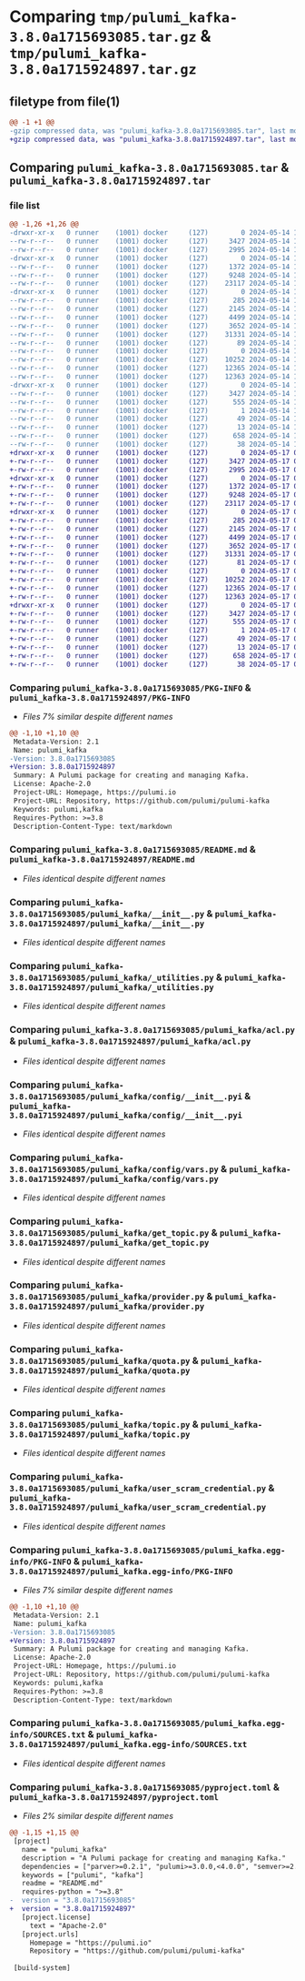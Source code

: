 # Comparing `tmp/pulumi_kafka-3.8.0a1715693085.tar.gz` & `tmp/pulumi_kafka-3.8.0a1715924897.tar.gz`

## filetype from file(1)

```diff
@@ -1 +1 @@
-gzip compressed data, was "pulumi_kafka-3.8.0a1715693085.tar", last modified: Tue May 14 13:27:08 2024, max compression
+gzip compressed data, was "pulumi_kafka-3.8.0a1715924897.tar", last modified: Fri May 17 05:57:20 2024, max compression
```

## Comparing `pulumi_kafka-3.8.0a1715693085.tar` & `pulumi_kafka-3.8.0a1715924897.tar`

### file list

```diff
@@ -1,26 +1,26 @@
-drwxr-xr-x   0 runner    (1001) docker     (127)        0 2024-05-14 13:27:08.812574 pulumi_kafka-3.8.0a1715693085/
--rw-r--r--   0 runner    (1001) docker     (127)     3427 2024-05-14 13:27:08.812574 pulumi_kafka-3.8.0a1715693085/PKG-INFO
--rw-r--r--   0 runner    (1001) docker     (127)     2995 2024-05-14 13:27:02.000000 pulumi_kafka-3.8.0a1715693085/README.md
-drwxr-xr-x   0 runner    (1001) docker     (127)        0 2024-05-14 13:27:08.812574 pulumi_kafka-3.8.0a1715693085/pulumi_kafka/
--rw-r--r--   0 runner    (1001) docker     (127)     1372 2024-05-14 13:27:02.000000 pulumi_kafka-3.8.0a1715693085/pulumi_kafka/__init__.py
--rw-r--r--   0 runner    (1001) docker     (127)     9248 2024-05-14 13:27:02.000000 pulumi_kafka-3.8.0a1715693085/pulumi_kafka/_utilities.py
--rw-r--r--   0 runner    (1001) docker     (127)    23117 2024-05-14 13:27:02.000000 pulumi_kafka-3.8.0a1715693085/pulumi_kafka/acl.py
-drwxr-xr-x   0 runner    (1001) docker     (127)        0 2024-05-14 13:27:08.812574 pulumi_kafka-3.8.0a1715693085/pulumi_kafka/config/
--rw-r--r--   0 runner    (1001) docker     (127)      285 2024-05-14 13:27:02.000000 pulumi_kafka-3.8.0a1715693085/pulumi_kafka/config/__init__.py
--rw-r--r--   0 runner    (1001) docker     (127)     2145 2024-05-14 13:27:02.000000 pulumi_kafka-3.8.0a1715693085/pulumi_kafka/config/__init__.pyi
--rw-r--r--   0 runner    (1001) docker     (127)     4499 2024-05-14 13:27:02.000000 pulumi_kafka-3.8.0a1715693085/pulumi_kafka/config/vars.py
--rw-r--r--   0 runner    (1001) docker     (127)     3652 2024-05-14 13:27:02.000000 pulumi_kafka-3.8.0a1715693085/pulumi_kafka/get_topic.py
--rw-r--r--   0 runner    (1001) docker     (127)    31331 2024-05-14 13:27:02.000000 pulumi_kafka-3.8.0a1715693085/pulumi_kafka/provider.py
--rw-r--r--   0 runner    (1001) docker     (127)       89 2024-05-14 13:27:02.000000 pulumi_kafka-3.8.0a1715693085/pulumi_kafka/pulumi-plugin.json
--rw-r--r--   0 runner    (1001) docker     (127)        0 2024-05-14 13:27:02.000000 pulumi_kafka-3.8.0a1715693085/pulumi_kafka/py.typed
--rw-r--r--   0 runner    (1001) docker     (127)    10252 2024-05-14 13:27:02.000000 pulumi_kafka-3.8.0a1715693085/pulumi_kafka/quota.py
--rw-r--r--   0 runner    (1001) docker     (127)    12365 2024-05-14 13:27:02.000000 pulumi_kafka-3.8.0a1715693085/pulumi_kafka/topic.py
--rw-r--r--   0 runner    (1001) docker     (127)    12363 2024-05-14 13:27:02.000000 pulumi_kafka-3.8.0a1715693085/pulumi_kafka/user_scram_credential.py
-drwxr-xr-x   0 runner    (1001) docker     (127)        0 2024-05-14 13:27:08.812574 pulumi_kafka-3.8.0a1715693085/pulumi_kafka.egg-info/
--rw-r--r--   0 runner    (1001) docker     (127)     3427 2024-05-14 13:27:08.000000 pulumi_kafka-3.8.0a1715693085/pulumi_kafka.egg-info/PKG-INFO
--rw-r--r--   0 runner    (1001) docker     (127)      555 2024-05-14 13:27:08.000000 pulumi_kafka-3.8.0a1715693085/pulumi_kafka.egg-info/SOURCES.txt
--rw-r--r--   0 runner    (1001) docker     (127)        1 2024-05-14 13:27:08.000000 pulumi_kafka-3.8.0a1715693085/pulumi_kafka.egg-info/dependency_links.txt
--rw-r--r--   0 runner    (1001) docker     (127)       49 2024-05-14 13:27:08.000000 pulumi_kafka-3.8.0a1715693085/pulumi_kafka.egg-info/requires.txt
--rw-r--r--   0 runner    (1001) docker     (127)       13 2024-05-14 13:27:08.000000 pulumi_kafka-3.8.0a1715693085/pulumi_kafka.egg-info/top_level.txt
--rw-r--r--   0 runner    (1001) docker     (127)      658 2024-05-14 13:27:02.000000 pulumi_kafka-3.8.0a1715693085/pyproject.toml
--rw-r--r--   0 runner    (1001) docker     (127)       38 2024-05-14 13:27:08.812574 pulumi_kafka-3.8.0a1715693085/setup.cfg
+drwxr-xr-x   0 runner    (1001) docker     (127)        0 2024-05-17 05:57:20.404389 pulumi_kafka-3.8.0a1715924897/
+-rw-r--r--   0 runner    (1001) docker     (127)     3427 2024-05-17 05:57:20.404389 pulumi_kafka-3.8.0a1715924897/PKG-INFO
+-rw-r--r--   0 runner    (1001) docker     (127)     2995 2024-05-17 05:57:14.000000 pulumi_kafka-3.8.0a1715924897/README.md
+drwxr-xr-x   0 runner    (1001) docker     (127)        0 2024-05-17 05:57:20.400389 pulumi_kafka-3.8.0a1715924897/pulumi_kafka/
+-rw-r--r--   0 runner    (1001) docker     (127)     1372 2024-05-17 05:57:14.000000 pulumi_kafka-3.8.0a1715924897/pulumi_kafka/__init__.py
+-rw-r--r--   0 runner    (1001) docker     (127)     9248 2024-05-17 05:57:14.000000 pulumi_kafka-3.8.0a1715924897/pulumi_kafka/_utilities.py
+-rw-r--r--   0 runner    (1001) docker     (127)    23117 2024-05-17 05:57:14.000000 pulumi_kafka-3.8.0a1715924897/pulumi_kafka/acl.py
+drwxr-xr-x   0 runner    (1001) docker     (127)        0 2024-05-17 05:57:20.400389 pulumi_kafka-3.8.0a1715924897/pulumi_kafka/config/
+-rw-r--r--   0 runner    (1001) docker     (127)      285 2024-05-17 05:57:14.000000 pulumi_kafka-3.8.0a1715924897/pulumi_kafka/config/__init__.py
+-rw-r--r--   0 runner    (1001) docker     (127)     2145 2024-05-17 05:57:14.000000 pulumi_kafka-3.8.0a1715924897/pulumi_kafka/config/__init__.pyi
+-rw-r--r--   0 runner    (1001) docker     (127)     4499 2024-05-17 05:57:14.000000 pulumi_kafka-3.8.0a1715924897/pulumi_kafka/config/vars.py
+-rw-r--r--   0 runner    (1001) docker     (127)     3652 2024-05-17 05:57:14.000000 pulumi_kafka-3.8.0a1715924897/pulumi_kafka/get_topic.py
+-rw-r--r--   0 runner    (1001) docker     (127)    31331 2024-05-17 05:57:14.000000 pulumi_kafka-3.8.0a1715924897/pulumi_kafka/provider.py
+-rw-r--r--   0 runner    (1001) docker     (127)       81 2024-05-17 05:57:14.000000 pulumi_kafka-3.8.0a1715924897/pulumi_kafka/pulumi-plugin.json
+-rw-r--r--   0 runner    (1001) docker     (127)        0 2024-05-17 05:57:14.000000 pulumi_kafka-3.8.0a1715924897/pulumi_kafka/py.typed
+-rw-r--r--   0 runner    (1001) docker     (127)    10252 2024-05-17 05:57:14.000000 pulumi_kafka-3.8.0a1715924897/pulumi_kafka/quota.py
+-rw-r--r--   0 runner    (1001) docker     (127)    12365 2024-05-17 05:57:14.000000 pulumi_kafka-3.8.0a1715924897/pulumi_kafka/topic.py
+-rw-r--r--   0 runner    (1001) docker     (127)    12363 2024-05-17 05:57:14.000000 pulumi_kafka-3.8.0a1715924897/pulumi_kafka/user_scram_credential.py
+drwxr-xr-x   0 runner    (1001) docker     (127)        0 2024-05-17 05:57:20.400389 pulumi_kafka-3.8.0a1715924897/pulumi_kafka.egg-info/
+-rw-r--r--   0 runner    (1001) docker     (127)     3427 2024-05-17 05:57:20.000000 pulumi_kafka-3.8.0a1715924897/pulumi_kafka.egg-info/PKG-INFO
+-rw-r--r--   0 runner    (1001) docker     (127)      555 2024-05-17 05:57:20.000000 pulumi_kafka-3.8.0a1715924897/pulumi_kafka.egg-info/SOURCES.txt
+-rw-r--r--   0 runner    (1001) docker     (127)        1 2024-05-17 05:57:20.000000 pulumi_kafka-3.8.0a1715924897/pulumi_kafka.egg-info/dependency_links.txt
+-rw-r--r--   0 runner    (1001) docker     (127)       49 2024-05-17 05:57:20.000000 pulumi_kafka-3.8.0a1715924897/pulumi_kafka.egg-info/requires.txt
+-rw-r--r--   0 runner    (1001) docker     (127)       13 2024-05-17 05:57:20.000000 pulumi_kafka-3.8.0a1715924897/pulumi_kafka.egg-info/top_level.txt
+-rw-r--r--   0 runner    (1001) docker     (127)      658 2024-05-17 05:57:14.000000 pulumi_kafka-3.8.0a1715924897/pyproject.toml
+-rw-r--r--   0 runner    (1001) docker     (127)       38 2024-05-17 05:57:20.404389 pulumi_kafka-3.8.0a1715924897/setup.cfg
```

### Comparing `pulumi_kafka-3.8.0a1715693085/PKG-INFO` & `pulumi_kafka-3.8.0a1715924897/PKG-INFO`

 * *Files 7% similar despite different names*

```diff
@@ -1,10 +1,10 @@
 Metadata-Version: 2.1
 Name: pulumi_kafka
-Version: 3.8.0a1715693085
+Version: 3.8.0a1715924897
 Summary: A Pulumi package for creating and managing Kafka.
 License: Apache-2.0
 Project-URL: Homepage, https://pulumi.io
 Project-URL: Repository, https://github.com/pulumi/pulumi-kafka
 Keywords: pulumi,kafka
 Requires-Python: >=3.8
 Description-Content-Type: text/markdown
```

### Comparing `pulumi_kafka-3.8.0a1715693085/README.md` & `pulumi_kafka-3.8.0a1715924897/README.md`

 * *Files identical despite different names*

### Comparing `pulumi_kafka-3.8.0a1715693085/pulumi_kafka/__init__.py` & `pulumi_kafka-3.8.0a1715924897/pulumi_kafka/__init__.py`

 * *Files identical despite different names*

### Comparing `pulumi_kafka-3.8.0a1715693085/pulumi_kafka/_utilities.py` & `pulumi_kafka-3.8.0a1715924897/pulumi_kafka/_utilities.py`

 * *Files identical despite different names*

### Comparing `pulumi_kafka-3.8.0a1715693085/pulumi_kafka/acl.py` & `pulumi_kafka-3.8.0a1715924897/pulumi_kafka/acl.py`

 * *Files identical despite different names*

### Comparing `pulumi_kafka-3.8.0a1715693085/pulumi_kafka/config/__init__.pyi` & `pulumi_kafka-3.8.0a1715924897/pulumi_kafka/config/__init__.pyi`

 * *Files identical despite different names*

### Comparing `pulumi_kafka-3.8.0a1715693085/pulumi_kafka/config/vars.py` & `pulumi_kafka-3.8.0a1715924897/pulumi_kafka/config/vars.py`

 * *Files identical despite different names*

### Comparing `pulumi_kafka-3.8.0a1715693085/pulumi_kafka/get_topic.py` & `pulumi_kafka-3.8.0a1715924897/pulumi_kafka/get_topic.py`

 * *Files identical despite different names*

### Comparing `pulumi_kafka-3.8.0a1715693085/pulumi_kafka/provider.py` & `pulumi_kafka-3.8.0a1715924897/pulumi_kafka/provider.py`

 * *Files identical despite different names*

### Comparing `pulumi_kafka-3.8.0a1715693085/pulumi_kafka/quota.py` & `pulumi_kafka-3.8.0a1715924897/pulumi_kafka/quota.py`

 * *Files identical despite different names*

### Comparing `pulumi_kafka-3.8.0a1715693085/pulumi_kafka/topic.py` & `pulumi_kafka-3.8.0a1715924897/pulumi_kafka/topic.py`

 * *Files identical despite different names*

### Comparing `pulumi_kafka-3.8.0a1715693085/pulumi_kafka/user_scram_credential.py` & `pulumi_kafka-3.8.0a1715924897/pulumi_kafka/user_scram_credential.py`

 * *Files identical despite different names*

### Comparing `pulumi_kafka-3.8.0a1715693085/pulumi_kafka.egg-info/PKG-INFO` & `pulumi_kafka-3.8.0a1715924897/pulumi_kafka.egg-info/PKG-INFO`

 * *Files 7% similar despite different names*

```diff
@@ -1,10 +1,10 @@
 Metadata-Version: 2.1
 Name: pulumi_kafka
-Version: 3.8.0a1715693085
+Version: 3.8.0a1715924897
 Summary: A Pulumi package for creating and managing Kafka.
 License: Apache-2.0
 Project-URL: Homepage, https://pulumi.io
 Project-URL: Repository, https://github.com/pulumi/pulumi-kafka
 Keywords: pulumi,kafka
 Requires-Python: >=3.8
 Description-Content-Type: text/markdown
```

### Comparing `pulumi_kafka-3.8.0a1715693085/pulumi_kafka.egg-info/SOURCES.txt` & `pulumi_kafka-3.8.0a1715924897/pulumi_kafka.egg-info/SOURCES.txt`

 * *Files identical despite different names*

### Comparing `pulumi_kafka-3.8.0a1715693085/pyproject.toml` & `pulumi_kafka-3.8.0a1715924897/pyproject.toml`

 * *Files 2% similar despite different names*

```diff
@@ -1,15 +1,15 @@
 [project]
   name = "pulumi_kafka"
   description = "A Pulumi package for creating and managing Kafka."
   dependencies = ["parver>=0.2.1", "pulumi>=3.0.0,<4.0.0", "semver>=2.8.1"]
   keywords = ["pulumi", "kafka"]
   readme = "README.md"
   requires-python = ">=3.8"
-  version = "3.8.0a1715693085"
+  version = "3.8.0a1715924897"
   [project.license]
     text = "Apache-2.0"
   [project.urls]
     Homepage = "https://pulumi.io"
     Repository = "https://github.com/pulumi/pulumi-kafka"
 
 [build-system]
```

